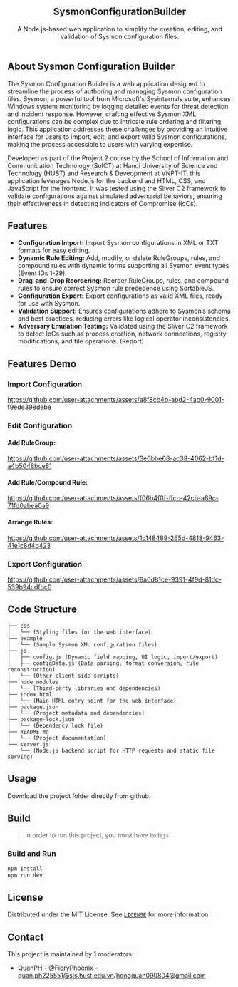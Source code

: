 <div align="center">
  <h2 align="center">SysmonConfigurationBuilder</h3>

  <p align="center">
    A Node.js-based web application to simplify the creation, editing, and validation of Sysmon configuration files.
    <br />
    <br />
    <!-- <a href="https://github.com/teebow1e/loganalyz3r/blob/main/README.md#features-demo">View Demo</a>
    ·
    <a href="https://github.com/teebow1e/project1-soict/issues">Report Bug</a> -->
  </p>
</div>

## About Sysmon Configuration Builder
The Sysmon Configuration Builder is a web application designed to streamline the process of authoring and managing Sysmon configuration files. Sysmon, a powerful tool from Microsoft's Sysinternals suite, enhances Windows system monitoring by logging detailed events for threat detection and incident response. However, crafting effective Sysmon XML configurations can be complex due to intricate rule ordering and filtering logic. This application addresses these challenges by providing an intuitive interface for users to import, edit, and export valid Sysmon configurations, making the process accessible to users with varying expertise.

Developed as part of the Project 2 course by the School of Information and Communication Technology (SoICT) at Hanoi University of Science and Technology (HUST) and Research & Deveopment at VNPT-IT, this application leverages Node.js for the backend and HTML, CSS, and JavaScript for the frontend. It was tested using the Sliver C2 framework to validate configurations against simulated adversarial behaviors, ensuring their effectiveness in detecting Indicators of Compromise (IoCs).

## Features
- **Configuration Import:** Import Sysmon configurations in XML or TXT formats for easy editing.
- **Dynamic Rule Editing:** Add, modify, or delete RuleGroups, rules, and compound rules with dynamic forms supporting all Sysmon event types (Event IDs 1-29).
- **Drag-and-Drop Reordering:** Reorder RuleGroups, rules, and compound rules to ensure correct Sysmon rule precedence using SortableJS.
- **Configuration Export:** Export configurations as valid XML files, ready for use with Sysmon.
- **Validation Support:** Ensures configurations adhere to Sysmon’s schema and best practices, reducing errors like logical operator inconsistencies.
- **Adversary Emulation Testing:** Validated using the Sliver C2 framework to detect IoCs such as process creation, network connections, registry modifications, and file operations. (Report)

## Features Demo
### Import Configuration
https://github.com/user-attachments/assets/a8f8cb4b-abd2-4ab0-9001-f9ede398debe
### Edit Configuration
#### Add RuleGroup:
https://github.com/user-attachments/assets/3e6bbe68-ac38-4062-bf1d-a4b5048bce81
#### Add Rule/Compound Rule:
https://github.com/user-attachments/assets/f06b4f0f-ffcc-42cb-a69c-71fd0abea0a9
#### Arrange Rules:
https://github.com/user-attachments/assets/1c148489-265d-4813-9463-41e1c8d4b423
### Export Configuration
https://github.com/user-attachments/assets/9a0d81ce-9391-4f9d-81dc-539b94cdfbc0

## Code Structure
```
├── css
│   └── (Styling files for the web interface)
├── example
│   └── (Sample Sysmon XML configuration files)
├── js
│   ├── config.js (Dynamic field mapping, UI logic, import/export)
│   ├── configData.js (Data parsing, format conversion, rule reconstruction)
│   └── (Other client-side scripts)
├── node_modules
│   └── (Third-party libraries and dependencies)
├── index.html
│   └── (Main HTML entry point for the web interface)
├── package.json
│   └── (Project metadata and dependencies)
├── package-lock.json
│   └── (Dependency lock file)
├── README.md
│   └── (Project documentation)
└── server.js
    └── (Node.js backend script for HTTP requests and static file serving)
```
## Usage
Download the project folder directly from github.

## Build
> In order to run this project, you must have `Nodejs` 

### Build and Run
```sh
npm install
npm run dev
```

## License
Distributed under the MIT License. See [`LICENSE`](https://github.com/bananagobananza/SysmonConfigurationBuilder/blob/main/LICENSE) for more information.

## Contact
This project is maintained by 1 moderators:
- QuanPH - [@FieryPhoenix](https://www.facebook.com/quan.phamhong.98871) - quan.ph225551@sis.hust.edu.vn/hongquan090804@gmail.com

